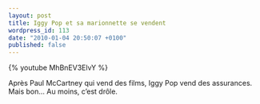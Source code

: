 ```yaml
---
layout: post
title: Iggy Pop et sa marionnette se vendent
wordpress_id: 113
date: "2010-01-04 20:50:07 +0100"
published: false
---
```


{% youtube MhBnEV3ElvY %}

Après Paul McCartney qui vend des films, Iggy Pop vend des assurances. Mais
bon... Au moins, c’est drôle.
